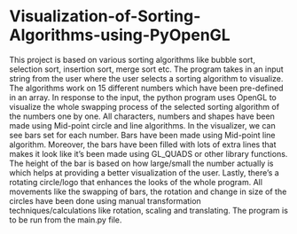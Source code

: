 # Visualization-of-Sorting-Algorithms-using-PyOpenGL
This project is based on various sorting algorithms like bubble sort, selection sort, insertion sort, merge sort etc. The program takes in an input string from the user where the user selects a sorting algorithm to visualize. The algorithms work on 15 different numbers which have been pre-defined in an array. In response to the input, the python program uses OpenGL to visualize the whole swapping process of the selected sorting algorithm of the numbers one by one. All characters, numbers and shapes have been made using Mid-point circle and line algorithms. In the visualizer, we can see bars set for each number. Bars have been made using Mid-point line algorithm. Moreover, the bars have been filled with lots of extra lines that makes it look like it’s been made using GL_QUADS or other library functions. The height of the bar is based on how large/small the number actually is which helps at providing a better visualization of the user. Lastly, there’s a rotating circle/logo that enhances the looks of the whole program. All movements like the swapping of bars, the rotation and change in size of the circles have been done using manual transformation techniques/calculations like rotation, scaling and translating. The program is to be run from the main.py file. 
